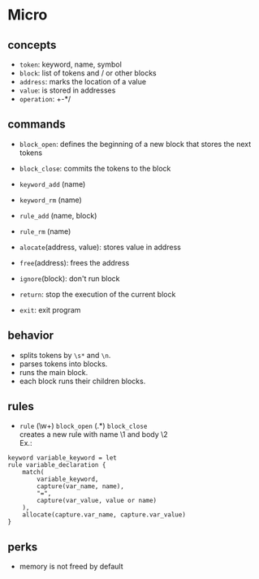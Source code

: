 # Micro

## concepts
- `token`: keyword, name, symbol
- `block`: list of tokens and / or other blocks
- `address`: marks the location of a value
- `value`: is stored in addresses
- `operation`: +-*/

## commands
- `block_open`:
defines the beginning of a new block that stores the next tokens

- `block_close`:
commits the tokens to the block

- `keyword_add` (name)
- `keyword_rm` (name)
- `rule_add` (name, block)
- `rule_rm` (name)

- `alocate`(address, value): stores value in address
- `free`(address): frees the address
- `ignore`(block): don't run block
- `return`: stop the execution of the current block
- `exit`: exit program

## behavior
- splits tokens by `\s*` and `\n`.
- parses tokens into blocks.
- runs the main block.
- each block runs their children blocks.

## rules

- `rule` \(\w+\) `block_open` \(.*\) `block_close`  
creates a new rule with name \1 and body \2  
Ex.:
```micro
keyword variable_keyword = let
rule variable_declaration {
    match(
        variable_keyword,
        capture(var_name, name),
        "=",
        capture(var_value, value or name)
    ),
    allocate(capture.var_name, capture.var_value)
}
```

## perks
- memory is not freed by default
